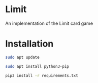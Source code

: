 # Limit
An implementation of the Limit card game

# Installation

```bash
sudo apt update
```

```bash
sudo apt install python3-pip
```
```bash
pip3 install -r requirements.txt
```
